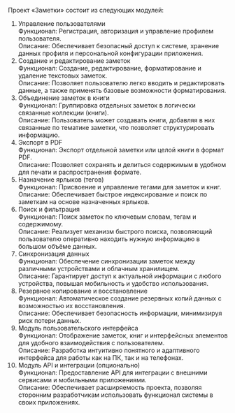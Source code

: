 Проект «Заметки» состоит из следующих модулей:  
1.	Управление пользователями  
Функционал: Регистрация, авторизация и управление профилем пользователя.  
Описание: Обеспечивает безопасный доступ к системе, хранение данных профиля и персональной конфигурации приложения.  
2.	Создание и редактирование заметок  
Функционал: Создание, редактирование, форматирование и удаление текстовых заметок.  
Описание: Позволяет пользователю легко вводить и редактировать данные, а также применять базовые возможности форматирования.  
3.	Объединение заметок в книги  
Функционал: Группировка отдельных заметок в логически связанные коллекции (книги).  
Описание: Пользователь может создавать книги, добавляя в них связанные по тематике заметки, что позволяет структурировать информацию.  
4.	Экспорт в PDF  
Функционал: Экспорт отдельной заметки или целой книги в формат PDF.  
Описание: Позволяет сохранять и делиться содержимым в удобном для печати и распространения формате.  
5.	Назначение ярлыков (тегов)  
Функционал: Присвоение и управление тегами для заметок и книг.  
Описание: Обеспечивает быстрое индексирование и поиск по заметкам на основе назначенных ярлыков.  
6.	Поиск и фильтрация  
Функционал: Поиск заметок по ключевым словам, тегам и содержимому.  
Описание: Реализует механизм быстрого поиска, позволяющий пользователю оперативно находить нужную информацию в большом объёме данных.  
7.	Синхронизация данных  
Функционал: Обеспечение синхронизации заметок между различными устройствами и облачным хранилищем.  
Описание: Гарантирует доступ к актуальной информации с любого устройства, повышая мобильность и удобство использования.  
8.	Резервное копирование и восстановление  
Функционал: Автоматическое создание резервных копий данных с возможностью их восстановления.  
Описание: Обеспечивает безопасность информации, минимизируя риск потери данных.  
9.	Модуль пользовательского интерфейса  
Функционал: Отображение заметок, книг и интерфейсных элементов для удобного взаимодействия с пользователем.  
Описание: Разработка интуитивно понятного и адаптивного интерфейса для работы как на ПК, так и на телефонах.  
10.	Модуль API и интеграции (опционально)  
Функционал: Предоставление API для интеграции с внешними сервисами и мобильными приложениями.  
Описание: Обеспечивает расширяемость проекта, позволяя сторонним разработчикам использовать функционал системы в своих приложениях.
